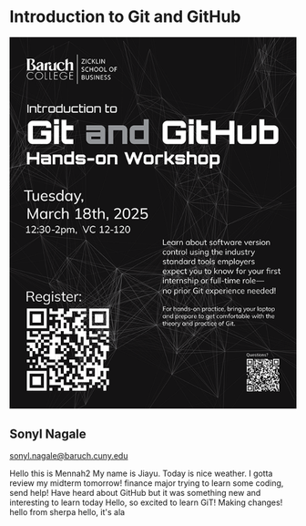 # Introduction to Git and GitHub

![_assets/git_and_github_flyer.png](_assets/git_and_github_flyer.png)

## Sonyl Nagale

sonyl.nagale@baruch.cuny.edu


Hello this is Mennah2
My name is Jiayu. Today is nice weather. I gotta review my midterm tomorrow!
finance major trying to learn some coding, send help!
Have heard about GitHub but it was something new and interesting to learn today
Hello, so excited to learn GiT!
Making changes!
hello from sherpa
hello, it's ala


